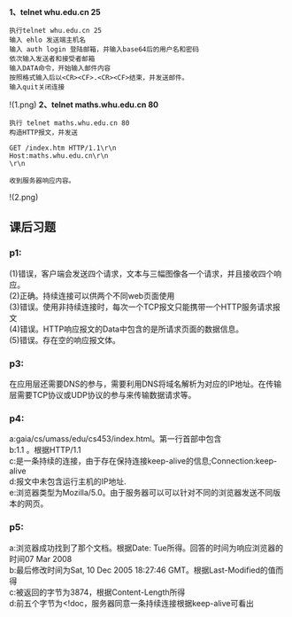 **1、telnet whu.edu.cn 25**
```
执行telnet whu.edu.cn 25
输入 ehlo 发送端主机名
输入 auth login 登陆邮箱，并输入base64后的用户名和密码
依次输入发送者和接受者邮箱
输入DATA命令，开始输入邮件内容
按照格式输入后以<CR><CF>.<CR><CF>结束，并发送邮件。
输入quit关闭连接
```
!(1.png)
**2、telnet maths.whu.edu.cn 80**
```
执行 telnet maths.whu.edu.cn 80
构造HTTP报文，并发送

GET /index.htm HTTP/1.1\r\n
Host:maths.whu.edu.cn\r\n
\r\n

收到服务器响应内容。
```
!(2.png)

## 课后习题  
### p1:  
(1)错误，客户端会发送四个请求，文本与三幅图像各一个请求，并且接收四个响应。  
(2)正确。持续连接可以供两个不同web页面使用  
(3)错误。使用非持续连接时，每次一个TCP报文只能携带一个HTTP服务请求报文  
(4)错误。HTTP响应报文的Data中包含的是所请求页面的数据信息。  
(5)错误。存在空的响应报文体。  
### p3:  
在应用层还需要DNS的参与，需要利用DNS将域名解析为对应的IP地址。在传输层需要TCP协议或UDP协议的参与来传输数据请求等。  
### p4: 
a:gaia/cs/umass/edu/cs453/index.html。第一行首部中包含  
b:1.1 。根据HTTP/1.1  
c:是一条持续的连接，由于存在保持连接keep-alive的信息;Connection:keep-alive  
d:报文中未包含运行主机的IP地址.  
e:浏览器类型为Mozilla/5.0。由于服务器可以可以针对不同的浏览器发送不同版本的网页。  
### p5: 
a:浏览器成功找到了那个文档。根据Date: Tue所得。回答的时间为响应浏览器的时间07 Mar 2008  
b:最后修改时间为Sat, 10 Dec 2005 18:27:46 GMT。根据Last-Modified的值而得  
c:被返回的字节为3874，根据Content-Length所得  
d:前五个字节为<!doc，服务器同意一条持续连接根据keep-alive可看出  
